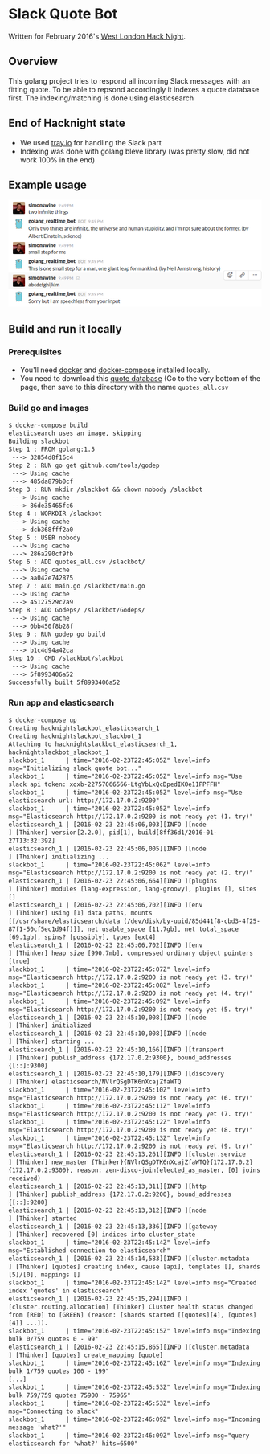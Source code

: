 # Slack Quote Bot

Written for February 2016's [West London Hack Night](http://www.meetup.com/West-London-Hack-Night/).

## Overview

This golang project tries to respond all incoming Slack messages with an
fitting quote. To be able to repsond accordingly it indexes a quote database
first. The indexing/matching is done using elasticsearch

## End of Hacknight state

* We used [tray.io](https://www.tray.io) for handling the Slack part
* Indexing was done with golang bleve library (was pretty slow, did not work 100% in the end)

## Example usage

![Screenshot](/screenshots/example_chat.png?raw=true "Screenshot")

## Build and run it locally

### Prerequisites

* You'll need [docker](https://docker.io) and [docker-compose](https://docs.docker.com/compose/overview/) installed locally.
* You need to download this [quote database](http://thewebminer.com/do) (Go to the very bottom of the page, then save to this directory with the name `quotes_all.csv`

### Build go and images

```
$ docker-compose build
elasticsearch uses an image, skipping
Building slackbot
Step 1 : FROM golang:1.5
 ---> 32854d8f16c4
Step 2 : RUN go get github.com/tools/godep
 ---> Using cache
 ---> 485da879b0cf
Step 3 : RUN mkdir /slackbot && chown nobody /slackbot
 ---> Using cache
 ---> 86de35465fc6
Step 4 : WORKDIR /slackbot
 ---> Using cache
 ---> dcb368fff2a0
Step 5 : USER nobody
 ---> Using cache
 ---> 286a290cf9fb
Step 6 : ADD quotes_all.csv /slackbot/
 ---> Using cache
 ---> aa042e742875
Step 7 : ADD main.go /slackbot/main.go
 ---> Using cache
 ---> 45127529c7a9
Step 8 : ADD Godeps/ /slackbot/Godeps/
 ---> Using cache
 ---> 0bb450f8b28f
Step 9 : RUN godep go build
 ---> Using cache
 ---> b1c4d94a42ca
Step 10 : CMD /slackbot/slackbot
 ---> Using cache
 ---> 5f8993406a52
Successfully built 5f8993406a52
```

### Run app and elasticsearch

```
$ docker-compose up
Creating hacknightslackbot_elasticsearch_1
Creating hacknightslackbot_slackbot_1
Attaching to hacknightslackbot_elasticsearch_1, hacknightslackbot_slackbot_1
slackbot_1      | time="2016-02-23T22:45:05Z" level=info msg="Initializing slack quote bot..." 
slackbot_1      | time="2016-02-23T22:45:05Z" level=info msg="Use slack api token: xoxb-22757066566-LtgYbLxQcDpedIKOe11PPFFH" 
slackbot_1      | time="2016-02-23T22:45:05Z" level=info msg="Use elasticsearch url: http://172.17.0.2:9200" 
slackbot_1      | time="2016-02-23T22:45:05Z" level=info msg="Elasticsearch http://172.17.0.2:9200 is not ready yet (1. try)" 
elasticsearch_1 | [2016-02-23 22:45:06,003][INFO ][node                     ] [Thinker] version[2.2.0], pid[1], build[8ff36d1/2016-01-27T13:32:39Z]
elasticsearch_1 | [2016-02-23 22:45:06,005][INFO ][node                     ] [Thinker] initializing ...
slackbot_1      | time="2016-02-23T22:45:06Z" level=info msg="Elasticsearch http://172.17.0.2:9200 is not ready yet (2. try)" 
elasticsearch_1 | [2016-02-23 22:45:06,664][INFO ][plugins                  ] [Thinker] modules [lang-expression, lang-groovy], plugins [], sites []
elasticsearch_1 | [2016-02-23 22:45:06,702][INFO ][env                      ] [Thinker] using [1] data paths, mounts [[/usr/share/elasticsearch/data (/dev/disk/by-uuid/85d441f8-cbd3-4f25-87f1-50cf5ec1d94f)]], net usable_space [11.7gb], net total_space [69.1gb], spins? [possibly], types [ext4]
elasticsearch_1 | [2016-02-23 22:45:06,702][INFO ][env                      ] [Thinker] heap size [990.7mb], compressed ordinary object pointers [true]
slackbot_1      | time="2016-02-23T22:45:07Z" level=info msg="Elasticsearch http://172.17.0.2:9200 is not ready yet (3. try)" 
slackbot_1      | time="2016-02-23T22:45:08Z" level=info msg="Elasticsearch http://172.17.0.2:9200 is not ready yet (4. try)" 
slackbot_1      | time="2016-02-23T22:45:09Z" level=info msg="Elasticsearch http://172.17.0.2:9200 is not ready yet (5. try)" 
elasticsearch_1 | [2016-02-23 22:45:10,008][INFO ][node                     ] [Thinker] initialized
elasticsearch_1 | [2016-02-23 22:45:10,008][INFO ][node                     ] [Thinker] starting ...
elasticsearch_1 | [2016-02-23 22:45:10,166][INFO ][transport                ] [Thinker] publish_address {172.17.0.2:9300}, bound_addresses {[::]:9300}
elasticsearch_1 | [2016-02-23 22:45:10,179][INFO ][discovery                ] [Thinker] elasticsearch/NVlrQSgDTK6nXcajZfaWTQ
slackbot_1      | time="2016-02-23T22:45:10Z" level=info msg="Elasticsearch http://172.17.0.2:9200 is not ready yet (6. try)" 
slackbot_1      | time="2016-02-23T22:45:11Z" level=info msg="Elasticsearch http://172.17.0.2:9200 is not ready yet (7. try)" 
slackbot_1      | time="2016-02-23T22:45:12Z" level=info msg="Elasticsearch http://172.17.0.2:9200 is not ready yet (8. try)" 
slackbot_1      | time="2016-02-23T22:45:13Z" level=info msg="Elasticsearch http://172.17.0.2:9200 is not ready yet (9. try)" 
elasticsearch_1 | [2016-02-23 22:45:13,261][INFO ][cluster.service          ] [Thinker] new_master {Thinker}{NVlrQSgDTK6nXcajZfaWTQ}{172.17.0.2}{172.17.0.2:9300}, reason: zen-disco-join(elected_as_master, [0] joins received)
elasticsearch_1 | [2016-02-23 22:45:13,311][INFO ][http                     ] [Thinker] publish_address {172.17.0.2:9200}, bound_addresses {[::]:9200}
elasticsearch_1 | [2016-02-23 22:45:13,312][INFO ][node                     ] [Thinker] started
elasticsearch_1 | [2016-02-23 22:45:13,336][INFO ][gateway                  ] [Thinker] recovered [0] indices into cluster_state
slackbot_1      | time="2016-02-23T22:45:14Z" level=info msg="Established connection to elasticsearch" 
elasticsearch_1 | [2016-02-23 22:45:14,583][INFO ][cluster.metadata         ] [Thinker] [quotes] creating index, cause [api], templates [], shards [5]/[0], mappings []
slackbot_1      | time="2016-02-23T22:45:14Z" level=info msg="Created index 'quotes' in elasticsearch" 
elasticsearch_1 | [2016-02-23 22:45:15,294][INFO ][cluster.routing.allocation] [Thinker] Cluster health status changed from [RED] to [GREEN] (reason: [shards started [[quotes][4], [quotes][4]] ...]).
slackbot_1      | time="2016-02-23T22:45:15Z" level=info msg="Indexing bulk 0/759 quotes 0 - 99" 
elasticsearch_1 | [2016-02-23 22:45:15,865][INFO ][cluster.metadata         ] [Thinker] [quotes] create_mapping [quote]
slackbot_1      | time="2016-02-23T22:45:16Z" level=info msg="Indexing bulk 1/759 quotes 100 - 199" 
[...]
slackbot_1      | time="2016-02-23T22:45:53Z" level=info msg="Indexing bulk 759/759 quotes 75900 - 75965" 
slackbot_1      | time="2016-02-23T22:45:53Z" level=info msg="Connecting to slack" 
slackbot_1      | time="2016-02-23T22:46:09Z" level=info msg="Incoming message 'what?'" 
slackbot_1      | time="2016-02-23T22:46:09Z" level=info msg="query elasticsearch for 'what?' hits=6500" 
```
